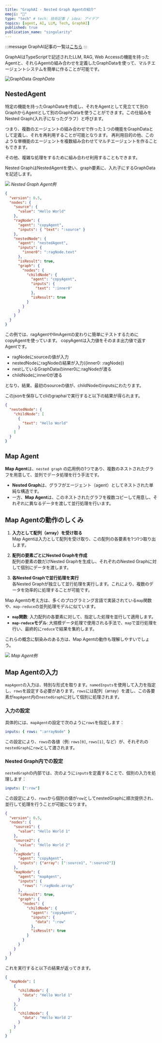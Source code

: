 ```yaml
---
title: "GraphAI - Nested Graph Agentの紹介"
emoji: "🤖"
type: "tech" # tech: 技術記事 / idea: アイデア
topics: [agent, AI, LLM, Tech, GraphAI]
published: true
publication_name: "singularity"
---
```


:::message
GraphAI記事の一覧は[こちら](https://zenn.dev/singularity/articles/graphai-index)
:::

GraphAIはTypeScriptで記述されたLLM, RAG, Web Accessの機能を持ったAgentと、それらAgentの組み合わせを定義したGraphDataを使って、マルチエージェントシステムを簡単に作ることが可能です。

![GraphData](https://storage.googleapis.com/zenn-user-upload/f8393a413ef9-20240908.png)
*GraphData*


## NestedAgent

特定の機能を持ったGraphDataを作成し、それをAgentとして見立てて別のGraphからAgentとして別のGraphDataを使うことができます。この仕組みをNested Graph(入れ子になったグラフ）と呼びます。

つまり、複数のエージェントの組み合わせで作った１つの機能をGraphDataとして定義し、それを再利用することが可能となります。
再利用目的の他、このような単機能のエージェントを複数組み合わせてマルチエージェントを作ることもできます。

その他、複雑な処理をするために組み合わせ利用することもできます。


Nested GraphはNestedAgentを使い、graph要素に、入れ子にするGraphDataを記述します。

![](https://storage.googleapis.com/zenn-user-upload/92a1c34ac561-20240908.png)
*Nested Graph Agent例*

```json
{
  "version": 0.5,
  "nodes": {
    "source": {
      "value": "Hello World"
    },
    "ragNode": {
      "agent": "copyAgent",
      "inputs": { "text": ":source" }
    },
    "nestedNode": {
      "agent": "nestedAgent",
      "inputs": {
        "inner0": ":ragNode.text"
      },
      "isResult": true,
      "graph": {
        "nodes": {
          "childNode": {
            "agent": "copyAgent",
            "inputs": {
              "text": ":inner0"
            },
            "isResult": true
          }
        }
      }
    }
  }
}
```

この例では、ragAgentやllmAgentの変わりに簡単にテストするためにcopyAgentを使っています。
copyAgentは入力値をそのまま出力値で返すAgentです。

- ragNodeにsourceの値が入力
- nestedNodeにragNodeの結果が入力({inner0: :ragNode})
- nestしているGraphDataのinner0に:ragNodeが渡る
- childNodeにinner0が渡る

となり、結果、最初のsourceの値が、childNodeのinputsにわたります。

このjsonを保存してcliのgraphaiで実行すると以下の結果が得られます。

```json
{
  "nestedNode": {
    "childNode": [
      {
        "text": "Hello World"
      }      
    ]
  }
}
```


## Map Agent

**Map Agent**は、`nested graph` の応用例の1つであり、複数のネストされたグラフを用意して、並列でデータ処理を行う手法です。

- **Nested Graph**は、グラフがエージェント（agent）としてネストされた単純な構造です。
- 一方、**Map Agent**は、このネストされたグラフを複数コピーして用意し、それぞれに異なるデータを渡して並行処理を行います。

## Map Agentの動作のしくみ

1. **入力として配列（array）を受け取る**  
   Map Agentは入力として配列を受け取り、この配列の各要素を1つ1つ取り出します。

2. **配列の要素ごとにNested Graphを作成**  
   配列の要素の数だけNested Graphを生成し、それぞれのNested Graphに対して個別にデータを渡します。

3. **各Nested Graphで並行処理を実行**  
   各Nested Graphが独立して並行処理を実行します。これにより、複数のデータを効率的に処理することが可能です。

Map Agentの考え方は、多くのプログラミング言語で実装されている`map`関数や、`map-reduce`の並列処理モデルに似ています。

- **`map`関数**: 入力配列の各要素に対して、指定した処理を並行して適用します。
- **`map-reduce`モデル**: 大規模データ処理で使用される手法で、`map`で並行処理を行い、最終的に`reduce`で結果を集約します。

これらの概念に馴染みのある方は、Map Agentの動作も理解しやすいでしょう。


![](https://storage.googleapis.com/zenn-user-upload/e9aa4a5b667f-20240908.png)
*Map Agent例*


## Map Agentの入力

`mapAgent`の入力は、特別な形式を取ります。`namedInputs`を使用して入力を指定し、`rows`を設定する必要があります。`rows`には配列（array）を渡し、この各要素が`mapAgent`内の`nestedGraph`に対して個別に処理されます。

### 入力の設定

具体的には、`mapAgent`の設定で次のように`rows`を指定します：

```yaml
inputs: { rows: ":arrayNode" }
```
この設定により、`rows`の各値（例: `rows[0]`, `rows[1]`, など）が、それぞれの`nestedGraph`に`row`として渡されます。

### Nested Graph内での設定

`nestedGraph`の内部では、次のように`inputs`を定義することで、個別の入力を処理します：

```yaml
inputs: [":row"]
```
この設定により、`rows`から個別の値が`row`としてnestedGraphに順次提供され、並行して処理を行うことが可能になります。


```json
{
  "version": 0.5,
  "nodes": {
    "source1": {
      "value": "Hello World 1"
    },
    "source2": {
      "value": "Hello World 2"
    },
    "ragNode": {
      "agent": "copyAgent",
      "inputs": {"array": [":source1", ":source2"]}
    },
    "mapNode": {
      "agent": "mapAgent",
      "inputs": {
        "rows": ":ragNode.array"
      },
      "isResult": true,
      "graph": {
        "nodes": {
          "childNode": {
            "agent": "copyAgent",
            "inputs": {
              "data": ":row"
            },
            "isResult": true
          }
        }
      }
    }
  }
}
```
これを実行すると以下の結果が返ってきます。

```json
{
  "mapNode": [
    {
      "childNode": {
        "data": "Hello World 1"
      }
    },
    {
      "childNode": {
        "data": "Hello World 2"
      }
    }
  ]
}
```